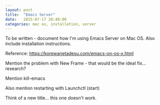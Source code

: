 ```yaml
---
layout: post
title:  "Emacs Server"
date:   2015-07-17 20:40:00
categories: mac os, installation, server
---
```


To be written - document how I'm using Emacs Server on Mac OS. Also include installation instructions.

Reference: https://korewanetadesu.com/emacs-on-os-x.html

Mention the problem with New Frame - that would be the ideal fix... research?

Mention kill-emacs

Also mention restarting with Launchctl (start)

Think of a new title... this one doesn't work.
